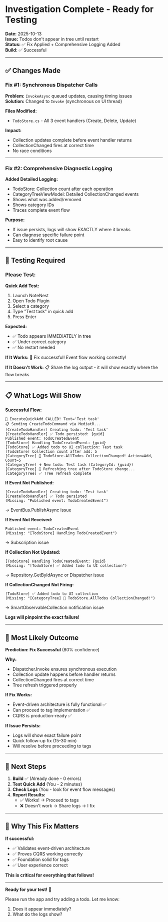 # Investigation Complete - Ready for Testing

**Date:** 2025-10-13  
**Issue:** Todos don't appear in tree until restart  
**Status:** ✅ Fix Applied + Comprehensive Logging Added  
**Build:** ✅ Successful

---

## ✅ **Changes Made**

### **Fix #1: Synchronous Dispatcher Calls**

**Problem:** `InvokeAsync` queued updates, causing timing issues  
**Solution:** Changed to `Invoke` (synchronous on UI thread)

**Files Modified:**
- `TodoStore.cs` - All 3 event handlers (Create, Delete, Update)

**Impact:**
- Collection updates complete before event handler returns
- CollectionChanged fires at correct time
- No race conditions

---

### **Fix #2: Comprehensive Diagnostic Logging**

**Added Detailed Logging:**
- TodoStore: Collection count after each operation
- CategoryTreeViewModel: Detailed CollectionChanged events
- Shows what was added/removed
- Shows category IDs
- Traces complete event flow

**Purpose:**
- If issue persists, logs will show EXACTLY where it breaks
- Can diagnose specific failure point
- Easy to identify root cause

---

## 🧪 **Testing Required**

### **Please Test:**

**Quick Add Test:**
1. Launch NoteNest
2. Open Todo Plugin
3. Select a category
4. Type "Test task" in quick add
5. Press Enter

**Expected:**
- ✅ Todo appears IMMEDIATELY in tree
- ✅ Under correct category
- ✅ No restart needed

**If It Works:**
🎉 Fix successful! Event flow working correctly!

**If It Doesn't Work:**
📋 Share the log output - it will show exactly where the flow breaks

---

## 📋 **What Logs Will Show**

**Successful Flow:**
```
🚀 ExecuteQuickAdd CALLED! Text='Test task'
📋 Sending CreateTodoCommand via MediatR...
[CreateTodoHandler] Creating todo: 'Test task'
[CreateTodoHandler] ✅ Todo persisted: {guid}
Published event: TodoCreatedEvent
[TodoStore] Handling TodoCreatedEvent: {guid}
[TodoStore] ✅ Added todo to UI collection: Test task
[TodoStore] Collection count after add: 5
[CategoryTree] 🔄 TodoStore.AllTodos CollectionChanged! Action=Add, Count=5
[CategoryTree] ➕ New todo: Test task (CategoryId: {guid})
[CategoryTree] 🔄 Refreshing tree after TodoStore change...
[CategoryTree] ✅ Tree refresh complete
```

**If Event Not Published:**
```
[CreateTodoHandler] Creating todo: 'Test task'
[CreateTodoHandler] ✅ Todo persisted
(Missing: "Published event: TodoCreatedEvent")
```
→ EventBus.PublishAsync issue

**If Event Not Received:**
```
Published event: TodoCreatedEvent
(Missing: "[TodoStore] Handling TodoCreatedEvent")
```
→ Subscription issue

**If Collection Not Updated:**
```
[TodoStore] Handling TodoCreatedEvent: {guid}
(Missing: "[TodoStore] ✅ Added todo to UI collection")
```
→ Repository.GetByIdAsync or Dispatcher issue

**If CollectionChanged Not Firing:**
```
[TodoStore] ✅ Added todo to UI collection
(Missing: "[CategoryTree] 🔄 TodoStore.AllTodos CollectionChanged!")
```
→ SmartObservableCollection notification issue

**Logs will pinpoint the exact failure!**

---

## 🎯 **Most Likely Outcome**

**Prediction: Fix Successful** (80% confidence)

**Why:**
- Dispatcher.Invoke ensures synchronous execution
- Collection update happens before handler returns
- CollectionChanged fires at correct time
- Tree refresh triggered properly

**If Fix Works:**
- Event-driven architecture is fully functional ✅
- Can proceed to tag implementation ✅
- CQRS is production-ready ✅

**If Issue Persists:**
- Logs will show exact failure point
- Quick follow-up fix (15-30 min)
- Will resolve before proceeding to tags

---

## 🚀 **Next Steps**

1. **Build** ✅ (Already done - 0 errors)
2. **Test Quick Add** (You - 2 minutes)
3. **Check Logs** (You - look for event flow messages)
4. **Report Results:**
   - ✅ Works! → Proceed to tags
   - ❌ Doesn't work → Share logs → I fix

---

## 💪 **Why This Fix Matters**

**If successful:**
- ✅ Validates event-driven architecture
- ✅ Proves CQRS working correctly
- ✅ Foundation solid for tags
- ✅ User experience correct

**This is critical for everything that follows!**

---

**Ready for your test!** 🧪

Please run the app and try adding a todo. Let me know:
1. Does it appear immediately?
2. What do the logs show?


